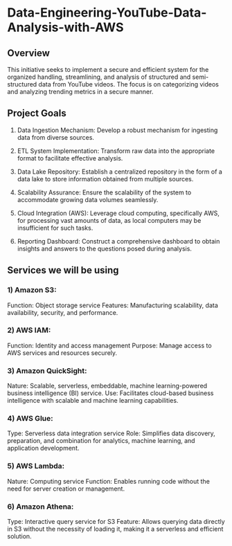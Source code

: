 # Data-Engineering-YouTube-Data-Analysis-with-AWS

## Overview
This initiative seeks to implement a secure and efficient system for the organized handling, streamlining, and analysis of structured and semi-structured data from YouTube videos. The focus is on categorizing videos and analyzing trending metrics in a secure manner.

## Project Goals
 1) Data Ingestion Mechanism: Develop a robust mechanism for ingesting data from diverse sources.

 2) ETL System Implementation: Transform raw data into the appropriate format to facilitate effective analysis.

 3) Data Lake Repository: Establish a centralized repository in the form of a data lake to store information obtained from multiple sources.

 4) Scalability Assurance: Ensure the scalability of the system to accommodate growing data volumes seamlessly.

 5) Cloud Integration (AWS): Leverage cloud computing, specifically AWS, for processing vast amounts of data, as local computers may be insufficient for such tasks.

 6) Reporting Dashboard: Construct a comprehensive dashboard to obtain insights and answers to the questions posed during analysis.

## Services we will be using

### 1) Amazon S3:
Function: Object storage service
Features: Manufacturing scalability, data availability, security, and performance.

### 2) AWS IAM:
Function: Identity and access management
Purpose: Manage access to AWS services and resources securely.

### 3) Amazon QuickSight:
Nature: Scalable, serverless, embeddable, machine learning-powered business intelligence (BI) service.
Use: Facilitates cloud-based business intelligence with scalable and machine learning capabilities.

### 4) AWS Glue:
Type: Serverless data integration service
Role: Simplifies data discovery, preparation, and combination for analytics, machine learning, and application development.

### 5) AWS Lambda:
Nature: Computing service
Function: Enables running code without the need for server creation or management.

### 6) Amazon Athena:
Type: Interactive query service for S3
Feature: Allows querying data directly in S3 without the necessity of loading it, making it a serverless and efficient solution.








